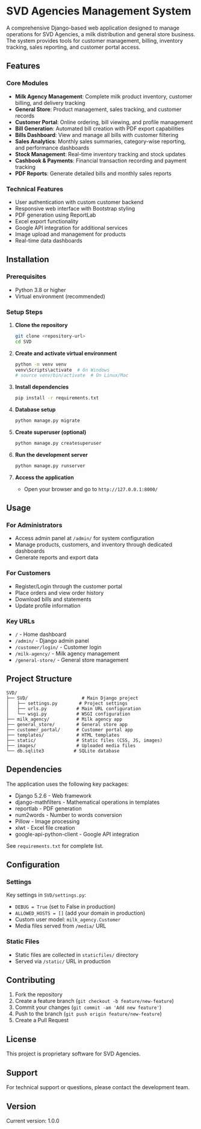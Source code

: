 # SVD Agencies Management System

A comprehensive Django-based web application designed to manage operations for SVD Agencies, a milk distribution and general store business. The system provides tools for customer management, billing, inventory tracking, sales reporting, and customer portal access.

## Features

### Core Modules
- **Milk Agency Management**: Complete milk product inventory, customer billing, and delivery tracking
- **General Store**: Product management, sales tracking, and customer records
- **Customer Portal**: Online ordering, bill viewing, and profile management
- **Bill Generation**: Automated bill creation with PDF export capabilities
- **Bills Dashboard**: View and manage all bills with customer filtering
- **Sales Analytics**: Monthly sales summaries, category-wise reporting, and performance dashboards
- **Stock Management**: Real-time inventory tracking and stock updates
- **Cashbook & Payments**: Financial transaction recording and payment tracking
- **PDF Reports**: Generate detailed bills and monthly sales reports

### Technical Features
- User authentication with custom customer backend
- Responsive web interface with Bootstrap styling
- PDF generation using ReportLab
- Excel export functionality
- Google API integration for additional services
- Image upload and management for products
- Real-time data dashboards

## Installation

### Prerequisites
- Python 3.8 or higher
- Virtual environment (recommended)

### Setup Steps

1. **Clone the repository**
   ```bash
   git clone <repository-url>
   cd SVD
   ```

2. **Create and activate virtual environment**
   ```bash
   python -m venv venv
   venv\Scripts\activate  # On Windows
   # source venv/bin/activate  # On Linux/Mac
   ```

3. **Install dependencies**
   ```bash
   pip install -r requirements.txt
   ```

4. **Database setup**
   ```bash
   python manage.py migrate
   ```

5. **Create superuser (optional)**
   ```bash
   python manage.py createsuperuser
   ```

6. **Run the development server**
   ```bash
   python manage.py runserver
   ```

7. **Access the application**
   - Open your browser and go to `http://127.0.0.1:8000/`

## Usage

### For Administrators
- Access admin panel at `/admin/` for system configuration
- Manage products, customers, and inventory through dedicated dashboards
- Generate reports and export data

### For Customers
- Register/Login through the customer portal
- Place orders and view order history
- Download bills and statements
- Update profile information

### Key URLs
- `/` - Home dashboard
- `/admin/` - Django admin panel
- `/customer/login/` - Customer login
- `/milk-agency/` - Milk agency management
- `/general-store/` - General store management

## Project Structure

```
SVD/
├── SVD/                    # Main Django project
│   ├── settings.py        # Project settings
│   ├── urls.py           # Main URL configuration
│   └── wsgi.py           # WSGI configuration
├── milk_agency/          # Milk agency app
├── general_store/        # General store app
├── customer_portal/      # Customer portal app
├── templates/            # HTML templates
├── static/               # Static files (CSS, JS, images)
├── images/               # Uploaded media files
└── db.sqlite3           # SQLite database
```

## Dependencies

The application uses the following key packages:
- Django 5.2.6 - Web framework
- django-mathfilters - Mathematical operations in templates
- reportlab - PDF generation
- num2words - Number to words conversion
- Pillow - Image processing
- xlwt - Excel file creation
- google-api-python-client - Google API integration

See `requirements.txt` for complete list.

## Configuration

### Settings
Key settings in `SVD/settings.py`:
- `DEBUG = True` (set to False in production)
- `ALLOWED_HOSTS = []` (add your domain in production)
- Custom user model: `milk_agency.Customer`
- Media files served from `/media/` URL

### Static Files
- Static files are collected in `staticfiles/` directory
- Served via `/static/` URL in production

## Contributing

1. Fork the repository
2. Create a feature branch (`git checkout -b feature/new-feature`)
3. Commit your changes (`git commit -am 'Add new feature'`)
4. Push to the branch (`git push origin feature/new-feature`)
5. Create a Pull Request

## License

This project is proprietary software for SVD Agencies.

## Support

For technical support or questions, please contact the development team.

## Version

Current version: 1.0.0
